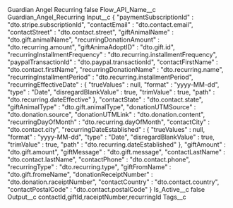 <?xml version="1.0" encoding="UTF-8"?>
<CustomMetadata xmlns="http://soap.sforce.com/2006/04/metadata" xmlns:xsi="http://www.w3.org/2001/XMLSchema-instance" xmlns:xsd="http://www.w3.org/2001/XMLSchema">
    <label>Guardian Angel Recurring</label>
    <protected>false</protected>
    <values>
        <field>Flow_API_Name__c</field>
        <value xsi:type="xsd:string">Guardian_Angel_Recurring</value>
    </values>
    <values>
        <field>Input__c</field>
        <value xsi:type="xsd:string">{
  &quot;paymentSubscriptionId&quot; : &quot;dto.stripe.subscriptionId&quot;,
  &quot;contactEmail&quot; : &quot;dto.contact.email&quot;,
  &quot;contactStreet&quot; : &quot;dto.contact.street&quot;,
  &quot;giftAnimalName&quot; : &quot;dto.gift.animalName&quot;,
  &quot;recurringDonationAmount&quot; : &quot;dto.recurring.amount&quot;,
  &quot;giftAnimaAdoptID&quot; : &quot;dto.gift.id&quot;,
  &quot;recurringInstallmentFrequency&quot; : &quot;dto.recurring.installmentFrequency&quot;,
  &quot;paypalTransactionId&quot; : &quot;dto.paypal.transactionId&quot;,
  &quot;contactFirstName&quot; : &quot;dto.contact.firstName&quot;,
  &quot;recurringDonationName&quot; : &quot;dto.recurring.name&quot;,
  &quot;recurringInstallmentPeriod&quot; : &quot;dto.recurring.installmentPeriod&quot;,
  &quot;recurringEffectiveDate&quot; : {
    &quot;trueValues&quot; : null,
    &quot;format&quot; : &quot;yyyy-MM-dd&quot;,
    &quot;type&quot; : &quot;Date&quot;,
    &quot;disregardBlankValue&quot; : true,
    &quot;trimValue&quot; : true,
    &quot;path&quot; : &quot;dto.recurring.dateEffective&quot;
  },
  &quot;contactState&quot; : &quot;dto.contact.state&quot;,
  &quot;giftAnimalType&quot; : &quot;dto.gift.animalType&quot;,
  &quot;donationUTMSource&quot; : &quot;dto.donation.source&quot;,
  &quot;donationUTMLink&quot; : &quot;dto.donation.content&quot;,
  &quot;recurringDayOfMonth&quot; : &quot;dto.recurring.dayOfMonth&quot;,
  &quot;contactCity&quot; : &quot;dto.contact.city&quot;,
  &quot;recurringDateEstablished&quot; : {
    &quot;trueValues&quot; : null,
    &quot;format&quot; : &quot;yyyy-MM-dd&quot;,
    &quot;type&quot; : &quot;Date&quot;,
    &quot;disregardBlankValue&quot; : true,
    &quot;trimValue&quot; : true,
    &quot;path&quot; : &quot;dto.recurring.dateEstablished&quot;
  },
  &quot;giftAmount&quot; : &quot;dto.gift.amount&quot;,
  &quot;giftMessage&quot; : &quot;dto.gift.message&quot;,
  &quot;contactLastName&quot; : &quot;dto.contact.lastName&quot;,
  &quot;contactPhone&quot; : &quot;dto.contact.phone&quot;,
  &quot;recurringType&quot; : &quot;dto.recurring.type&quot;,
  &quot;giftFromName&quot; : &quot;dto.gift.fromeName&quot;,
  &quot;donationReceiptNumber&quot; : &quot;dto.donation.raceiptNumber&quot;,
  &quot;contactCountry&quot; : &quot;dto.contact.country&quot;,
  &quot;contactPostalCode&quot; : &quot;dto.contact.postalCode&quot;
}</value>
    </values>
    <values>
        <field>Is_Active__c</field>
        <value xsi:type="xsd:boolean">false</value>
    </values>
    <values>
        <field>Output__c</field>
        <value xsi:type="xsd:string">contactId,giftId,raceiptNumber,recurringId</value>
    </values>
    <values>
        <field>Tags__c</field>
        <value xsi:nil="true"/>
    </values>
</CustomMetadata>
